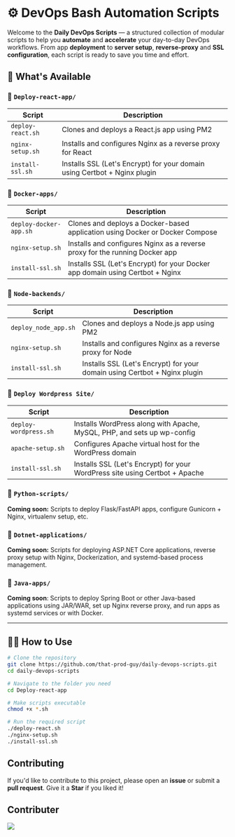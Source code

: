# ⚙️ DevOps Bash Automation Scripts

Welcome to the **Daily DevOps Scripts** — a structured collection of modular scripts to help you **automate** and **accelerate** your day-to-day DevOps workflows. From app **deployment** to **server setup**, **reverse-proxy** and **SSL configuration**, each script is ready to save you time and effort.


## 🚀 What's Available

### 📁 `Deploy-react-app/`

| Script               | Description                                                                |
|----------------------|----------------------------------------------------------------------------|
| `deploy-react.sh`    | Clones and deploys a React.js app using PM2                                |
| `nginx-setup.sh`     | Installs and configures Nginx as a reverse proxy for React                 |
| `install-ssl.sh`     | Installs SSL (Let's Encrypt) for your domain using Certbot + Nginx plugin  |

### 📁 `Docker-apps/`



| Script               | Description                                                                |
|----------------------|----------------------------------------------------------------------------|
| `deploy-docker-app.sh`    | Clones and deploys a Docker-based application using Docker or Docker Compose                                |
| `nginx-setup.sh`     | Installs and configures Nginx as a reverse proxy for the running Docker app                |
| `install-ssl.sh`     | Installs SSL (Let's Encrypt) for your Docker app domain using Certbot + Nginx  |

### 📁 `Node-backends/`


| Script               | Description                                                                |
|----------------------|----------------------------------------------------------------------------|
| `deploy_node_app.sh`    | Clones and deploys a Node.js app using PM2                                |
| `nginx-setup.sh`     | Installs and configures Nginx as a reverse proxy for Node                 |
| `install-ssl.sh`     | Installs SSL (Let's Encrypt) for your domain using Certbot + Nginx plugin  |

### 📁 `Deploy Wordpress Site/`

| Script              | Description                                                                 |
|---------------------|-----------------------------------------------------------------------------|
| `deploy-wordpress.sh` | Installs WordPress along with Apache, MySQL, PHP, and sets up wp-config     |
| `apache-setup.sh`     | Configures Apache virtual host for the WordPress domain                     |
| `install-ssl.sh`      | Installs SSL (Let's Encrypt) for your WordPress site using Certbot + Apache |

### 📁 `Python-scripts/`

**Coming soon:** Scripts to deploy Flask/FastAPI apps, configure Gunicorn + Nginx, virtualenv setup, etc.

### 📁 `Dotnet-applications/`

**Coming soon:** Scripts for deploying ASP.NET Core applications, reverse proxy setup with Nginx, Dockerization, and systemd-based process management.

### 📁 `Java-apps/`
**Coming soon**: Scripts to deploy Spring Boot or other Java-based applications using JAR/WAR, set up Nginx reverse proxy, and run apps as systemd services or with Docker.

---

## 🧑‍💻 How to Use

```bash
# Clone the repository
git clone https://github.com/that-prod-guy/daily-devops-scripts.git
cd daily-devops-scripts

# Navigate to the folder you need
cd Deploy-react-app

# Make scripts executable
chmod +x *.sh

# Run the required script
./deploy-react.sh
./nginx-setup.sh
./install-ssl.sh

```

## Contributing
If you'd like to contribute to this project, please open an **issue** or submit a **pull request**.
Give it a **Star** if you liked it!

## Contributer
<a href = "https://daoudhussain.netlify.app/">
  <img src = "https://contrib.rocks/image?repo=that-prod-guy/daily-devops-scripts"/>
</a>
